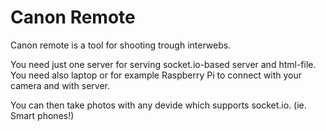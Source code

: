 # Canon Remote

Canon remote is a tool for shooting trough interwebs.

You need just one server for serving socket.io-based server and html-file.
You need also laptop or for example Raspberry Pi to connect with your camera and with server.

You can then take photos with any devide which supports socket.io. (ie. Smart phones!)
